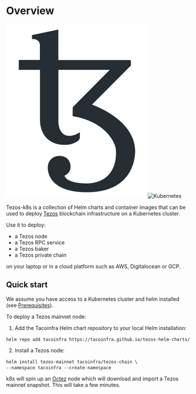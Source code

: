 # Overview

![Tezos](./static/img/tezos-black.svg)![Kubernetes](./static/img/kubernetes.svg)

Tezos-k8s is a collection of Helm charts and container images that can be used to deploy [Tezos](https://tezos.com) blockchain infrastructure on a Kubernetes cluster.

Use it to deploy:

* a Tezos node
* a Tezos RPC service
* a Tezos baker
* a Tezos private chain

on your laptop or in a cloud platform such as AWS, Digitalocean or GCP.

## Quick start

We assume you have access to a Kubernetes cluster and helm installed (see [Prerequisites](Prerequisites)).

To deploy a Tezos mainnet node:

1. Add the Tacoinfra Helm chart repository to your local Helm installation:

```
helm repo add tacoinfra https://tacoinfra.github.io/tezos-helm-charts/
```

2. Install a Tezos node:

```
helm install tezos-mainnet tacoinfra/tezos-chain \
--namespace tacoinfra --create-namespace
```

k8s will spin up an [Octez](https://tezos.gitlab.io/) node which will download and import a Tezos mainnet snapshot. This will take a few minutes.
